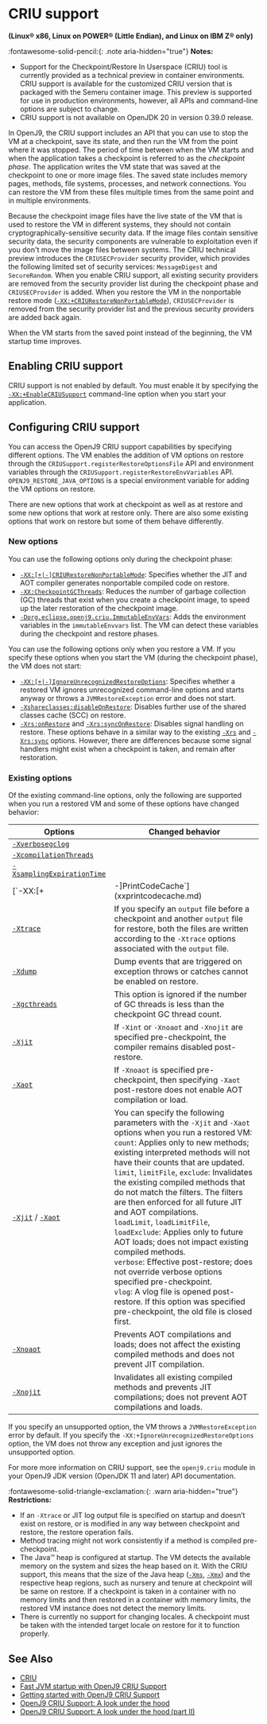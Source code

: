 <!--
* Copyright (c) 2017, 2023 IBM Corp. and others
*
* This program and the accompanying materials are made
* available under the terms of the Eclipse Public License 2.0
* which accompanies this distribution and is available at
* https://www.eclipse.org/legal/epl-2.0/ or the Apache
* License, Version 2.0 which accompanies this distribution and
* is available at https://www.apache.org/licenses/LICENSE-2.0.
*
* This Source Code may also be made available under the
* following Secondary Licenses when the conditions for such
* availability set forth in the Eclipse Public License, v. 2.0
* are satisfied: GNU General Public License, version 2 with
* the GNU Classpath Exception [1] and GNU General Public
* License, version 2 with the OpenJDK Assembly Exception [2].
*
* [1] https://www.gnu.org/software/classpath/license.html
* [2] https://openjdk.org/legal/assembly-exception.html
*
* SPDX-License-Identifier: EPL-2.0 OR Apache-2.0 OR GPL-2.0 WITH
* Classpath-exception-2.0 OR LicenseRef-GPL-2.0 WITH Assembly-exception
-->

# CRIU support

**(Linux&reg; x86, Linux on POWER&reg; (Little Endian), and Linux on IBM Z&reg; only)**

:fontawesome-solid-pencil:{: .note aria-hidden="true"} **Notes:**

- Support for the Checkpoint/Restore In Userspace (CRIU) tool is currently provided as a technical preview in container environments. CRIU support is available for the customized CRIU version that is packaged with the Semeru container image. This preview is supported for use in production environments, however, all APIs and command-line options are subject to change.
- CRIU support is not available on OpenJDK 20 in version 0.39.0 release.

In OpenJ9, the CRIU support includes an API that you can use to stop the VM at a checkpoint, save its state, and then run the VM from the point where it was stopped. The period of time between when the VM starts and when the application takes a checkpoint is referred to as the *checkpoint phase*. The application writes the VM state that was saved at the checkpoint to one or more image files. The saved state includes memory pages, methods, file systems, processes, and network connections. You can restore the VM from these files multiple times from the same point and in multiple environments.

Because the checkpoint image files have the live state of the VM that is used to restore the VM in different systems, they should not contain cryptographically-sensitive security data. If the image files contain sensitive security data, the security components are vulnerable to exploitation even if you don't move the image files between systems. The CRIU technical preview introduces the `CRIUSECProvider` security provider, which provides the following limited set of security services: `MessageDigest` and `SecureRandom`. When you enable CRIU support, all existing security providers are removed from the security provider list during the checkpoint phase and `CRIUSECProvider` is added. When you restore the VM in the nonportable restore mode ([`-XX:+CRIURestoreNonPortableMode`](xxcriurestorenonportablemode.md)), `CRIUSECProvider` is removed from the security provider list and the previous security providers are added back again.

When the VM starts from the saved point instead of the beginning, the VM startup time improves.

## Enabling CRIU support

CRIU support is not enabled by default. You must enable it by specifying the [`-XX:+EnableCRIUSupport`](xxenablecriusupport.md) command-line option when you start your application.

## Configuring CRIU support

You can access the OpenJ9 CRIU support capabilities by specifying different options. The VM enables the addition of VM options on restore through the `CRIUSupport.registerRestoreOptionsFile` API and environment variables through the `CRIUSupport.registerRestoreEnvVariables` API. `OPENJ9_RESTORE_JAVA_OPTIONS` is a special environment variable for adding the VM options on restore.

There are new options that work at checkpoint as well as at restore and some new options that work at restore only. There are also some existing options that work on restore but some of them behave differently.

### New options

You can use the following options only during the checkpoint phase:

- [`-XX:[+|-]CRIURestoreNonPortableMode`](xxcriurestorenonportablemode.md): Specifies whether the JIT and AOT compiler generates nonportable compiled code on restore.
- [`-XX:CheckpointGCThreads`](xxcheckpointgcthread.md): Reduces the number of garbage collection (GC) threads that exist when you create a checkpoint image, to speed up the later restoration of the checkpoint image.
- [`-Dorg.eclipse.openj9.criu.ImmutableEnvVars`](dorgeclipseopenj9criuimmutableenvvars.md): Adds the environment variables in the `immutableEnvvars` list. The VM can detect these variables during the checkpoint and restore phases.

You can use the following options only when you restore a VM. If you specify these options when you start the VM (during the checkpoint phase), the VM does not start:

- [`-XX:[+|-]IgnoreUnrecognizedRestoreOptions`](xxignoreunrecognizedrestoreoptions.md): Specifies whether a restored VM ignores unrecognized command-line options and starts anyway or throws a `JVMRestoreException` error and does not start.
- [`-Xshareclasses:disableOnRestore`](xshareclassesdisableonrestore.md): Disables further use of the shared classes cache (SCC) on restore.
- [`-Xrs:onRestore`](xrsonrestoresynconrestore.md) and [`-Xrs:syncOnRestore`](xrsonrestoresynconrestore.md): Disables signal handling on restore. These options behave in a similar way to the existing [`-Xrs`](xrs.md) and [`-Xrs:sync`](xrs.md#parameters) options. However, there are differences because some signal handlers might exist when a checkpoint is taken, and remain after restoration.

### Existing options

Of the existing command-line options, only the following are supported when you run a restored VM and some of these options have changed behavior:

| Options                    | Changed behavior  |
|----------------------------|---------|
| [`-Xverbosegclog`](xverbosegclog.md) |      |
| [`-XcompilationThreads`](xcompilationthreads.md) |     |
| [`-XsamplingExpirationTime`](xsamplingexpirationtime.md)     |     |
| [`-XX:[+|-]PrintCodeCache`](xxprintcodecache.md)        |     |
| [`-Xtrace`](xtrace.md) | If you specify an `output` file before a checkpoint and another `output` file for restore, both the files are written according to the `-Xtrace` options associated with the `output` file. |
| [`-Xdump`](xdump.md) | Dump events that are triggered on exception throws or catches cannot be enabled on restore. |
| [`-Xgcthreads`](xgcthreads.md) | This option is ignored if the number of GC threads is less than the checkpoint GC thread count. |
| [`-Xjit`](xjit.md) | If `-Xint` or `-Xnoaot` and `-Xnojit` are specified pre-checkpoint, the compiler remains disabled post-restore. |
| [`-Xaot`](xaot.md) | If `-Xnoaot` is specified pre-checkpoint, then specifying `-Xaot` post-restore does not enable AOT compilation or load. |
| [`-Xjit`](xjit.md) / [`-Xaot`](xaot.md)  | You can specify the following parameters with the `-Xjit` and `-Xaot` options when you run a restored VM:<br>`count`: Applies only to new methods; existing interpreted methods will not have their counts that are updated.<br> `limit`, `limitFile`, `exclude`: Invalidates the existing compiled methods that do not match the filters. The filters are then enforced for all future JIT and AOT compilations.<br> `loadLimit`, `loadLimitFile`, `loadExclude`: Applies only to future AOT loads; does not impact existing compiled methods.<br> `verbose`: Effective post-restore; does not override verbose options specified pre-checkpoint.<br> `vlog`: A vlog file is opened post-restore. If this option was specified pre-checkpoint, the old file is closed first.    |
| [`-Xnoaot`](xaot.md) | Prevents AOT compilations and loads; does not affect the existing compiled methods and does not prevent JIT compilation.  |
| [`-Xnojit`](xjit.md#syntax) | Invalidates all existing compiled methods and prevents JIT compilations; does not prevent AOT compilations and loads.  |

If you specify an unsupported option, the VM throws a `JVMRestoreException` error by default. If you specify the `-XX:+IgnoreUnrecognizedRestoreOptions` option, the VM does not throw any exception and just ignores the unsupported option.

For more more information on CRIU support, see the `openj9.criu` module in your OpenJ9 JDK version (OpenJDK 11 and later) API documentation.

:fontawesome-solid-triangle-exclamation:{: .warn aria-hidden="true"} **Restrictions:**

- If an `-Xtrace` or JIT log output file is specified on startup and doesn’t exist on restore, or is modified in any way between checkpoint and restore, the restore operation fails.
- Method tracing might not work consistently if a method is compiled pre-checkpoint.
- The Java&trade; heap is configured at startup. The VM detects the available memory on the system and sizes the heap based on it. With the CRIU support, this means that the size of the Java heap ([`-Xms`](xms.md), [`-Xmx`](xms.md)) and the respective heap regions, such as nursery and tenure at checkpoint will be same on restore. If a checkpoint is taken in a container with no memory limits and then restored in a container with memory limits, the restored VM instance does not detect the memory limits.
- There is currently no support for changing locales. A checkpoint must be taken with the intended target locale on restore for it to function properly.

## See Also

- [CRIU](https://criu.org/Main_Page)
- [Fast JVM startup with OpenJ9 CRIU Support](https://blog.openj9.org/2022/09/26/fast-jvm-startup-with-openj9-criu-support/)
- [Getting started with OpenJ9 CRIU Support](https://blog.openj9.org/2022/09/26/getting-started-with-openj9-criu-support/)
- [OpenJ9 CRIU Support: A look under the hood](https://blog.openj9.org/2022/10/14/openj9-criu-support-a-look-under-the-hood/)
- [OpenJ9 CRIU Support: A look under the hood (part II)](https://blog.openj9.org/2022/10/14/openj9-criu-support-a-look-under-the-hood-part-ii/)

<!-- ==== END OF TOPIC ==== criusupport.md ==== -->

